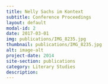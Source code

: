 ```yaml
---
title: Nelly Sachs im Kontext
subtitle: Conference Proceedings
layout: default
modal-id: 2
date: 2017-03-01
img: publications/IMG_8235.jpg
thumbnail: publications/IMG_8235.jpg
alt: image-alt
project-date: 2014
site-section: publications
category: Literary Studies
description:
---
```


